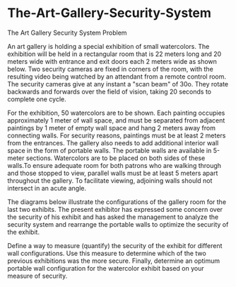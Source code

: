 # The-Art-Gallery-Security-System
The Art Gallery Security System
Problem	 
 	
An art gallery is holding a special exhibition of small watercolors. The exhibition will be held in a rectangular room that is 22 meters long and 20 meters wide with entrance and exit doors each 2 meters wide as shown below. Two security cameras are fixed in corners of the room, with the resulting video being watched by an attendant from a remote control room. The security cameras give at any instant a "scan beam" of 30o. They rotate backwards and forwards over the field of vision, taking 20 seconds to complete one cycle. 

For the exhibition, 50 watercolors are to be shown. Each painting occupies approximately 1 meter of wall space, and must be separated from adjacent paintings by 1 meter of empty wall space and hang 2 meters away from connecting walls. For security reasons, paintings must be at least 2 meters from the entrances. The gallery also needs to add additional interior wall space in the form of portable walls. The portable walls are available in 5-meter sections. Watercolors are to be placed on both sides of these walls.To ensure adequate room for both patrons who are walking through and those stopped to view, parallel walls must be at least 5 meters apart throughout the gallery. To facilitate viewing, adjoining walls should not intersect in an acute angle. 

The diagrams below illustrate the configurations of the gallery room for the last two exhibits. The present exhibitor has expressed some concern over the security of his exhibit and has asked the management to analyze the security system and rearrange the portable walls to optimize the security of the exhibit. 

Define a way to measure (quantify) the security of the exhibit for different wall configurations. Use this measure to determine which of the two previous exhibitions was the more secure. Finally, determine an optimum portable wall configuration for the watercolor exhibit based on your measure of security.

